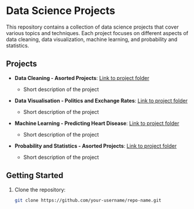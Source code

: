 # Data Science Projects

This repository contains a collection of data science projects that cover various topics and techniques. Each project focuses on different aspects of data cleaning, data visualization, machine learning, and probability and statistics.

## Projects

- **Data Cleaning - Asorted Projects**: [Link to project folder]([link](https://github.com/David-vanderByl/Data-Science-Projects/tree/main/Data%20Cleaning%20-%20Asorted%20Projects)) 
  - Short description of the project

- **Data Visualisation - Politics and Exchange Rates**: [Link to project folder]([link](https://github.com/David-vanderByl/Data-Science-Projects/tree/main/Data%20Visualisation%20-%20Politics%20and%20Exchange%20Rates))
  - Short description of the project

- **Machine Learning - Predicting Heart Disease**: [Link to project folder]([link](https://github.com/David-vanderByl/Data-Science-Projects/tree/main/Machine%20Learning%20-%20Predicting%20Heart%20Disease))
  - Short description of the project

- **Probability and Statistics - Asorted Projects**: [Link to project folder](link)
  - Short description of the project

## Getting Started

1. Clone the repository:
   ```bash
   git clone https://github.com/your-username/repo-name.git
